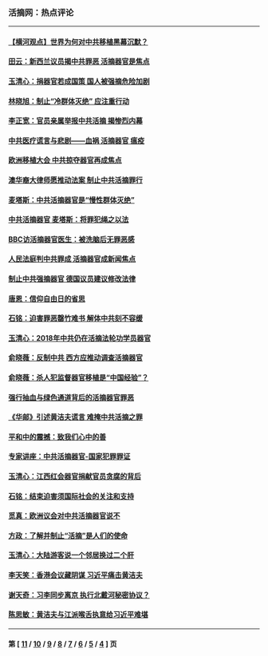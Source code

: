 ### 活摘网：热点评论
---
#### [【横河观点】世界为何对中共移植黑幕沉默？](../../pages/nf5879/n13244249.md?01220430) 
#### [田云：新西兰议员揭中共罪恶 活摘器官是焦点](../../pages/nf5879/n13070629.md?01220430) 
#### [玉清心：捐器官若成国策 国人被强摘危险加剧](../../pages/nf5879/n12802713.md?01220430) 
#### [林晓旭：制止“冷群体灭绝” 应注重行动](../../pages/nf5879/n12779736.md?01220430) 
#### [李正宽：官员亲属举报中共活摘 揭惨烈内幕](../../pages/nf5879/n12684490.md?01220430) 
#### [中共医疗谎言与悲剧——血祸 活摘器官 瘟疫](../../pages/nf5879/n12372103.md?01220430) 
#### [欧洲移植大会 中共掠夺器官再成焦点](../../pages/nf5879/n11538883.md?01220430) 
#### [澳华裔大律师愿推动法案 制止中共活摘罪行](../../pages/nf5879/n11377039.md?01220430) 
#### [麦塔斯：中共活摘器官是“慢性群体灭绝”](../../pages/nf5879/n11350529.md?01220430) 
#### [中共活摘器官 麦塔斯：将罪犯绳之以法](../../pages/nf5879/n11347973.md?01220430) 
#### [BBC访活摘器官医生：被洗脑后无罪恶感](../../pages/nf5879/n11335935.md?01220430) 
#### [人民法庭判中共罪成 活摘器官成新闻焦点](../../pages/nf5879/n11331578.md?01220430) 
#### [制止中共强摘器官 德国议员建议修改法律](../../pages/nf5879/n11249451.md?01220430) 
#### [唐恩：信仰自由日的省思](../../pages/nf5879/n11003525.md?01220430) 
#### [石铭：迫害罪恶罄竹难书  解体中共刻不容缓](../../pages/nf5879/n10942855.md?01220430) 
#### [玉清心：2018年中共仍在活摘法轮功学员器官](../../pages/nf5879/n10914646.md?01220430) 
#### [俞晓薇：反制中共 西方应推动调查活摘器官](../../pages/nf5879/n10794671.md?01220430) 
#### [俞晓薇：杀人犯监督器官移植是“中国经验”？](../../pages/nf5879/n10466427.md?01220430) 
#### [强行抽血与绿色通道背后的活摘器官罪恶](../../pages/nf5879/n10004708.md?01220430) 
#### [《华邮》引述黄洁夫谎言 难掩中共活摘之罪](../../pages/nf5879/n9642309.md?01220430) 
#### [平和中的震撼：致我们心中的善](../../pages/nf5879/n9021123.md?01220430) 
#### [专家讲座：中共活摘器官-国家犯罪罪证](../../pages/nf5879/n8828153.md?01220430) 
#### [玉清心：江西红会器官捐献官员贪腐的背后](../../pages/nf5879/n8522122.md?01220430) 
#### [石铭：结束迫害须国际社会的关注和支持](../../pages/nf5879/n8443497.md?01220430) 
#### [觅真：欧洲议会对中共活摘器官说不](../../pages/nf5879/n8337486.md?01220430) 
#### [方政：了解并制止“活摘”是人们的使命](../../pages/nf5879/n8329214.md?01220430) 
#### [玉清心：大陆游客说一个邻居换过二个肝](../../pages/nf5879/n8291404.md?01220430) 
#### [李天笑：香港会议藏阴谋 习近平痛击黄洁夫](../../pages/nf5879/n8241459.md?01220430) 
#### [谢天奇：习李同步离京 执行北戴河秘密协议？](../../pages/nf5879/n8230418.md?01220430) 
#### [陈思敏：黄洁夫与江派喉舌执意给习近平难堪](../../pages/nf5879/n8222166.md?01220430) 

---
#### 第 [ [11](./11.md?01220430) / [10](./10.md?01220430) / [9](./9.md?01220430) / [8](./8.md?01220430) / [7](./7.md?01220430) / [6](./6.md?01220430) / [5](./5.md?01220430) / [4](./4.md?01220430) ] 页
